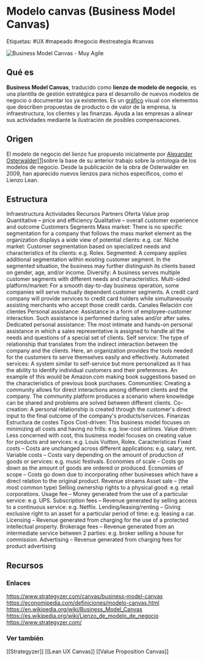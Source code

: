 # Modelo canvas (Business Model Canvas)
Etiquetas: #UX #mapeado #negocio #estreategia #canvas

![Business Model Canvas - Muy Agile](https://muyagile.com/wp-content/uploads/2019/11/1920px-Business_Model_Canvas.png)

## Qué es
**Business Model Canvas**, traducido como **lienzo de modelo de negocio**, es una plantilla de gestión estratégica para el desarrollo de nuevos modelos de negocio o documentar los ya existentes. Es un [gráfico](https://es.wikipedia.org/wiki/Gr%C3%A1fica "Gráfica") visual con elementos que describen propuestas de producto o de valor de la empresa, la infraestructura, los clientes y las finanzas. Ayuda a las empresas a alinear sus actividades mediante la ilustración de posibles compensaciones.

## Origen
El modelo de negocio del lienzo fue propuesto inicialmente por [Alexander Osterwalder](https://en.wikipedia.org/wiki/Alexander_Osterwalder "en:Alexander Osterwalder")[[1]](about:reader?url=https%3A%2F%2Fes.wikipedia.org%2Fwiki%2FLienzo_de_modelo_de_negocio#cite_note-innovacion.cl-1)​ sobre la base de su anterior trabajo sobre la ontología de los modelos de negocio. Desde la publicación de la obra de Osterwalder en 2009, han aparecido nuevos lienzos para nichos específicos, como el Lienzo Lean.

## Estructura
Infraestructura
	Actividades
	Recursos
	Partners
Oferta
	Value prop
		Quantitative – price and efficiency
		Qualitative – overall customer experience and outcome
Customers
	Segments
		Mass market: There is no specific segmentation for a company that follows the mass market element as the organization displays a wide view of potential clients: e.g. car.
		Niche market: Customer segmentation based on specialized needs and characteristics of its clients: e.g. Rolex.
		Segmented: A company applies additional segmentation within existing customer segment. In the segmented situation, the business may further distinguish its clients based on gender, age, and/or income.
		Diversify: A business serves multiple customer segments with different needs and characteristics.
		Multi-sided platform/market: For a smooth day-to-day business operation, some companies will serve mutually dependent customer segments. A credit card company will provide services to credit card holders while simultaneously assisting merchants who accept those credit cards.
Canales
Relación con clientes
	Personal assistance: Assistance in a form of employee-customer interaction. Such assistance is performed during sales and/or after sales.
	Dedicated personal assistance: The most intimate and hands-on personal assistance in which a sales representative is assigned to handle all the needs and questions of a special set of clients.
	Self service: The type of relationship that translates from the indirect interaction between the company and the clients. Here, an organization provides the tools needed for the customers to serve themselves easily and effectively.
	Automated services: A system similar to self-service but more personalized as it has the ability to identify individual customers and their preferences. An example of this would be Amazon.com making book suggestions based on the characteristics of previous book purchases.
	Communities: Creating a community allows for direct interactions among different clients and the company. The community platform produces a scenario where knowledge can be shared and problems are solved between different clients.
	Co-creation: A personal relationship is created through the customer's direct input to the final outcome of the company's products/services.
Finanzas
	Estructura de costes
		Tipos
			Cost-driven: This business model focuses on minimizing all costs and having no frills: e.g. low-cost airlines.
			Value driven: Less concerned with cost, this business model focuses on creating value for products and services: e.g. Louis Vuitton, Rolex.
		Características
			Fixed costs – Costs are unchanged across different applications: e.g. salary, rent.
			Variable costs – Costs vary depending on the amount of production of goods or services: e.g. music festivals.
			Economies of scale – Costs go down as the amount of goods are ordered or produced.
			Economies of scope – Costs go down due to incorporating other businesses which have a direct relation to the original product.
	Revenue streams
		Asset sale – (the most common type) Selling ownership rights to a physical good: e.g. retail corporations.
		Usage fee – Money generated from the use of a particular service: e.g. UPS.
		Subscription fees – Revenue generated by selling access to a continuous service: e.g. Netflix.
		Lending/leasing/renting – Giving exclusive right to an asset for a particular period of time: e.g. leasing a car.
		Licensing – Revenue generated from charging for the use of a protected intellectual property.
		Brokerage fees – Revenue generated from an intermediate service between 2 parties: e.g. broker selling a house for commission.
		Advertising – Revenue generated from charging fees for product advertising
 
## Recursos
### Enlaces
https://www.strategyzer.com/canvas/business-model-canvas
https://economipedia.com/definiciones/modelo-canvas.html
https://en.wikipedia.org/wiki/Business_Model_Canvas
https://es.wikipedia.org/wiki/Lienzo_de_modelo_de_negocio
https://www.strategyzer.com/

### Ver también
[[Strategyzer]]
[[Lean UX Canvas]]
[[Value Proposition Canvas]]